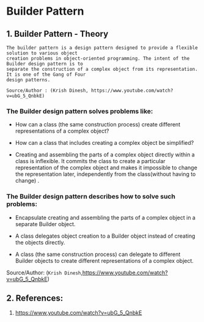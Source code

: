 # Builder Pattern

## 1. Builder Pattern - Theory

```
The builder pattern is a design pattern designed to provide a flexible solution to various object 
creation problems in object-oriented programming. The intent of the Builder design pattern is to
separate the construction of a complex object from its representation. It is one of the Gang of Four
design patterns.

Source/Author : (Krish Dinesh, https://www.youtube.com/watch?v=ubG_5_QnbkE)
```

### The Builder design pattern solves problems like:

- How can a class (the same construction process) create different representations of a complex 
object?


- How can a class that includes creating a complex object be simplified?


- Creating and assembling the parts of a complex object directly within a class is inflexible. 
It commits the class to create a particular representation of the complex object and makes it 
impossible to change the representation later, independently from the class(without having to change) 
.

### The Builder design pattern describes how to solve such problems:

- Encapsulate creating and assembling the parts of a complex object in a separate Builder object.


- A class delegates object creation to a Builder object instead of creating the objects directly.


- A class (the same construction process) can delegate to different Builder objects to create different representations of a complex object.

Source/Author: (`Krish Dinesh`,https://www.youtube.com/watch?v=ubG_5_QnbkE)

## 2. References:

1. https://www.youtube.com/watch?v=ubG_5_QnbkE
